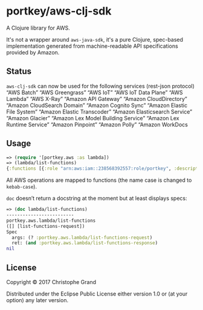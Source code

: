 # portkey/aws-clj-sdk

A Clojure library for AWS.

It's not a wrapper around `aws-java-sdk`, it's a pure Clojure, spec-based implementation generated from machine-readable API specifications provided by Amazon.

## Status

`aws-clj-sdk` can now be used for the following services (rest-json protocol)
“AWS Batch” “AWS Greengrass” “AWS IoT” “AWS IoT Data Plane”
“AWS Lambda” “AWS X-Ray” “Amazon API Gateway”
“Amazon CloudDirectory” “Amazon CloudSearch Domain”
“Amazon Cognito Sync” “Amazon Elastic File System”
“Amazon Elastic Transcoder” “Amazon Elasticsearch Service”
“Amazon Glacier” “Amazon Lex Model Building Service”
“Amazon Lex Runtime Service” “Amazon Pinpoint” “Amazon Polly”
“Amazon WorkDocs

## Usage

```clj
=> (require '[portkey.aws :as lambda])
=> (lambda/list-functions)
{:functions [{:role "arn:aws:iam::238568392557:role/portkey", :description "", :code-size 5826344, :function-arn "arn:aws:lambda:eu-central-1:238568392557:function:user_Iflatter", :dead-letter-config {}, :master-arn nil, :last-modified "2017-07-13T10:08:40.196+0000", :code-sha256 "Nx3nojHfJakr8w5EVS6ZhbGq+vQ6uq0z0BRGBPpcFPg=", :runtime :java8, :memory-size 1536, :vpc-config {}, :environment {}, :tracing-config {:mode :pass-through}, :timeout 30, :version "$LATEST", :kmskey-arn nil, :handler "portkey.LambdaStub", :function-name "user_Iflatter"}], :next-marker nil}
```

All AWS operations are mapped to functions (the name case is changed to `kebab-case`).

`doc` doesn’t return a docstring at the moment but at least displays specs:

```clj
=> (doc lambda/list-functions)
-------------------------
portkey.aws.lambda/list-functions
([] [list-functions-request])
Spec
  args: (? :portkey.aws.lambda/list-functions-request)
  ret: (and :portkey.aws.lambda/list-functions-response)
nil
```

## License

Copyright © 2017 Christophe Grand

Distributed under the Eclipse Public License either version 1.0 or (at
your option) any later version.
